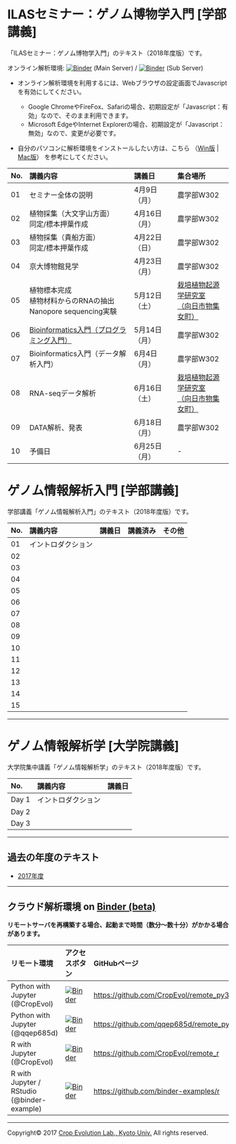 <a name="section1"></a>
ILASセミナー：ゲノム博物学入門 [学部講義]
====
「ILASセミナー：ゲノム博物学入門」のテキスト（2018年度版）です。

オンライン解析環境:   [![Binder](https://mybinder.org/badge.svg)](https://mybinder.org/v2/gh/CropEvol/remote_py3/master) (Main Server) /
 [![Binder](https://mybinder.org/badge.svg)](https://mybinder.org/v2/gh/qqep685d/remote_py3/master) (Sub Server)  

- オンライン解析環境を利用するには、Webブラウザの設定画面でJavascriptを有効にしてください。
    - Google ChromeやFireFox、Safariの場合、初期設定が「Javascript：有効」なので、そのまま利用できます。
    - Microsoft EdgeやInternet Explorerの場合、初期設定が「Javascript：無効」なので、変更が必要です。


- 自分のパソコンに解析環境をインストールしたい方は、こちら （[Win版](textbook/PythonEnv_installation_win.pdf) | [Mac版](textbook/PythonEnv_installation_mac.pdf)） を参考にしてください。

| No. | 講義内容 | 講義日 | 集合場所 |
|:---|:---|:---|:---|
| 01 | セミナー全体の説明 | 4月9日（月）| 農学部W302 |
| 02 | 植物採集（大文字山方面）<br> 同定/標本押葉作成  | 4月16日（月） | 農学部W302 |
| 03 | 植物採集（貴船方面）<br> 同定/標本押葉作成 | 4月22日（日） | 農学部W302 |
| 04 | 京大博物館見学 | 4月23日（月） | 農学部W302 |
| 05 | 植物標本完成<br>植物材料からのRNAの抽出<br>Nanopore sequencing実験 | 5月12日（土） | [栽培植物起源学研究室<br>（向日市物集女町）](http://www.crop-evolution.kais.kyoto-u.ac.jp/) |
| 06 | [Bioinformatics入門（プログラミング入門）](textbook/03_Python_Introduction.md) | 5月14日（月） | 農学部W302 |
| 07 | Bioinformatics入門（データ解析入門） | 6月4日（月） | 農学部W302 |
| 08 | RNA-seqデータ解析 | 6月16日（土） | [栽培植物起源学研究室<br>（向日市物集女町）](http://www.crop-evolution.kais.kyoto-u.ac.jp/) |
| 09 | DATA解析、発表 | 6月18日（月） | 農学部W302 |
| 10 | 予備日 | 6月25日（月） | - |


<a name="section2"></a>
ゲノム情報解析入門 [学部講義]
====
学部講義「ゲノム情報解析入門」のテキスト（2018年度版）です。

| No. | 講義内容 | 講義日 | 講義済み | その他 |
|:---|:---|:---|:---|:---|
|01| イントロダクション | | ||
|02| | | ||
|03| | | ||
|04| | | ||
|05| | | ||
|06| | | ||
|07| | | ||
|08| | | ||
|09| | | ||
|10| | | ||
|11| | | ||
|12| | | ||
|13| | | ||
|14| | | ||
|15| | | ||

---

<a name="section3">ゲノム情報解析学 [大学院講義]</a>
====

大学院集中講義「ゲノム情報解析学」のテキスト（2018年度版）です。

| No. | 講義内容 | 講義日 |
|:---|:---|:---|
| Day 1 | イントロダクション ||
| Day 2 |||
| Day 3 |||


---

<a name="section4"></a>
## 過去の年度のテキスト
- [2017年度](https://github.com/CropEvol/lecture/tree/v2017)

---

## クラウド解析環境 on [Binder (beta)](https://mybinder.org/)
__リモートサーバを再構築する場合、起動まで時間（数分〜数十分）がかかる場合があります。__

| リモート環境 | アクセスボタン | GitHubページ |
|:---|:---|:---|
| Python with Jupyter (@CropEvol) | [![Binder](https://mybinder.org/badge.svg)](https://mybinder.org/v2/gh/CropEvol/remote_py3/master) | https://github.com/CropEvol/remote_py3 |
| Python with Jupyter (@qqep685d) | [![Binder](https://mybinder.org/badge.svg)](https://mybinder.org/v2/gh/qqep685d/remote_py3/master) | https://github.com/qqep685d/remote_py3 |
| R with Jupyter (@CropEvol) | [![Binder](https://mybinder.org/badge.svg)](https://mybinder.org/v2/gh/CropEvol/remote_r/master) | https://github.com/CropEvol/remote_r |
| R with Jupyter / RStudio (@binder-example) | [![Binder](https://mybinder.org/badge.svg)](http://beta.mybinder.org/v2/gh/binder-examples/r/master) | https://github.com/binder-examples/r |


---
Copyright&copy; 2017 [Crop Evolution Lab., Kyoto Univ.](http://www.crop-evolution.kais.kyoto-u.ac.jp/) All rights reserved.

